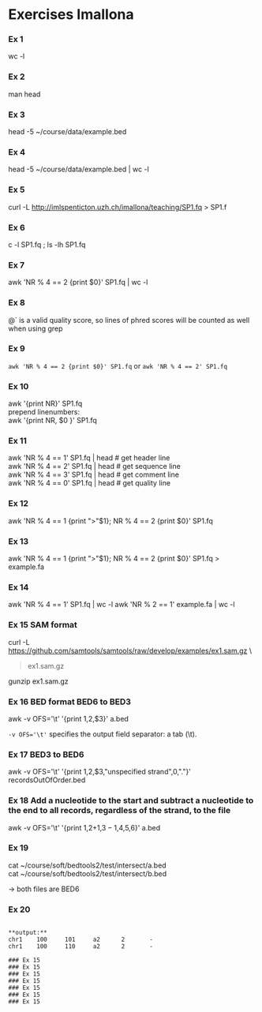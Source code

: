# Exercises Imallona

### Ex 1

wc -l

### Ex 2

man head

### Ex 3

head -5 ~/course/data/example.bed

### Ex 4

head -5 ~/course/data/example.bed | wc -l

### Ex 5

curl -L  http://imlspenticton.uzh.ch/imallona/teaching/SP1.fq   > SP1.f

### Ex 6

c -l SP1.fq ; ls -lh SP1.fq 

### Ex 7

awk 'NR % 4 == 2 {print $0}' SP1.fq | wc -l

### Ex 8

@` is a valid quality score, so lines of phred scores will be counted as well when using grep

### Ex 9

```awk 'NR % 4 == 2 {print $0}' SP1.fq``` or ```awk 'NR % 4 == 2' SP1.fq```


### Ex 10

awk '{print NR}' SP1.fq  
prepend linenumbers:  
awk '{print NR, $0 }' SP1.fq  

### Ex 11

awk 'NR % 4 == 1' SP1.fq | head  # get header line  
awk 'NR % 4 == 2' SP1.fq | head  # get sequence line  
awk 'NR % 4 == 3' SP1.fq | head  # get comment line  
awk 'NR % 4 == 0' SP1.fq | head  # get quality line  

### Ex 12

awk 'NR % 4 == 1 {print ">"$1}; NR % 4 == 2 {print $0}' SP1.fq 

### Ex 13

awk 'NR % 4 == 1 {print ">"$1}; NR % 4 == 2 {print $0}' SP1.fq > example.fa

### Ex 14

awk 'NR % 4 == 1' SP1.fq | wc -l
awk 'NR % 2 == 1' example.fa | wc -l

### Ex 15 SAM format

curl -L https://github.com/samtools/samtools/raw/develop/examples/ex1.sam.gz \
  > ex1.sam.gz

gunzip ex1.sam.gz

### Ex 16 BED format BED6 to BED3

awk -v OFS='\t' '{print $1,$2,$3}' a.bed  

```-v OFS='\t'``` specifies the output field separator: a tab (\t).

### Ex 17 BED3 to BED6

awk -v OFS='\t' '{print $1,$2,$3,"unspecified strand",0,"."}' recordsOutOfOrder.bed  

### Ex 18 Add a nucleotide to the start and subtract a nucleotide to the end to all records, regardless of the strand, to the file

awk -v OFS='\t' '{print $1,$2+1,$3-1,$4,$5,$6}' a.bed

### Ex 19

cat ~/course/soft/bedtools2/test/intersect/a.bed  
cat ~/course/soft/bedtools2/test/intersect/b.bed  

-> both files are BED6

### Ex 20

```bedtools intersect -a a.bed -b b.bed  

**output:**  
chr1    100     101     a2      2       -
chr1    100     110     a2      2       -

### Ex 15
### Ex 15
### Ex 15
### Ex 15
### Ex 15
### Ex 15
### Ex 15



